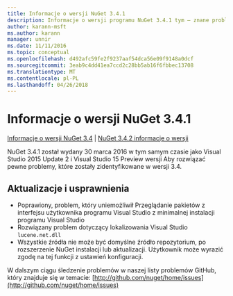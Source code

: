 ```yaml
---
title: Informacje o wersji NuGet 3.4.1
description: Informacje o wersji programu NuGet 3.4.1 tym — znane problemy, poprawki, dodatkowe funkcje i dcr.
author: karann-msft
ms.author: karann
manager: unnir
ms.date: 11/11/2016
ms.topic: conceptual
ms.openlocfilehash: d492afc59fe2f9237aaf54dca56e09f9148a0dcf
ms.sourcegitcommit: 3eab9c4dd41ea7ccd2c28bb5ab16f6fbbec13708
ms.translationtype: MT
ms.contentlocale: pl-PL
ms.lasthandoff: 04/26/2018
---
```

# <a name="nuget-341-release-notes"></a>Informacje o wersji NuGet 3.4.1

[Informacje o wersji NuGet 3.4](../release-notes/nuget-3.4.md) | [NuGet 3.4.2 informacje o wersji](../release-notes/nuget-3.4.2.md)

NuGet 3.4.1 został wydany 30 marca 2016 w tym samym czasie jako Visual Studio 2015 Update 2 i Visual Studio 15 Preview wersji Aby rozwiązać pewne problemy, które zostały zidentyfikowane w wersji 3.4.

## <a name="updates-and-improvements"></a>Aktualizacje i usprawnienia

* Poprawiony, problem, który uniemożliwił Przeglądanie pakietów z interfejsu użytkownika programu Visual Studio z minimalnej instalacji programu Visual Studio
* Rozwiązany problem dotyczący lokalizowania Visual Studio `lucene.net.dll`
* Wszystkie źródła nie może być domyślne źródło repozytorium, po rozszerzenie NuGet instalacji lub aktualizacji.  Użytkownik może wyrazić zgodę na tej funkcji z ustawień konfiguracji.

W dalszym ciągu śledzenie problemów w naszej listy problemów GitHub, który znajduje się w temacie: [http://github.com/nuget/home/issues](http://github.com/nuget/home/issues)